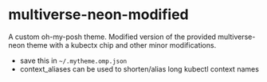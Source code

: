 # multiverse-neon-modified
A custom oh-my-posh theme. Modified version of the provided multiverse-neon theme with a kubectx chip and other minor modifications.

- save this in `~/.mytheme.omp.json`
- context_aliases can be used to shorten/alias long kubectl context names
